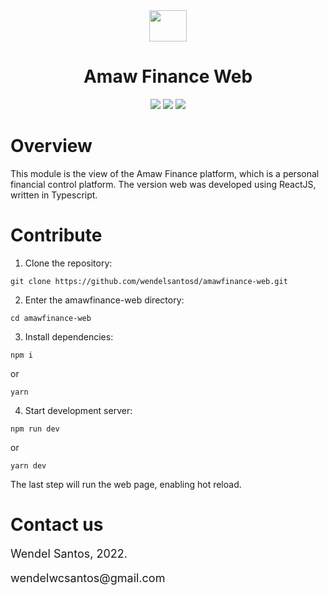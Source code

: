 <div align="center">
    <img src="https://uploaddeimagens.com.br/images/003/933/432/original/logo.png?1657291743" height="50" width="60" align="center">
</div>
<div>
<h1 align="center">
Amaw Finance Web
</h1>
</div>

<div align="center">

<img src="https://img.shields.io/badge/Typescript-4.4.2-blue">

<img src="https://img.shields.io/badge/React-17.0.2-61DBFB">

<img src="https://img.shields.io/badge/Project-Amaw%20Finance-B22222">

</div>

# Overview

This module is the view of the Amaw Finance platform, which is a personal financial control platform. The version web was developed using ReactJS, written in Typescript.

# Contribute

1. Clone the repository:

```shell
git clone https://github.com/wendelsantosd/amawfinance-web.git
```

2. Enter the amawfinance-web directory:

```shell
cd amawfinance-web
```

3. Install dependencies:

```shell
npm i
```

or

```shell
yarn
```

4. Start development server:

```shell
npm run dev
```

or

```shell
yarn dev
```

The last step will run the web page, enabling hot reload.

# Contact us

<p style="font-size: 18px;">
Wendel Santos, 2022.
</p>
<p style="font-size: 18px;">
wendelwcsantos@gmail.com
</p>
